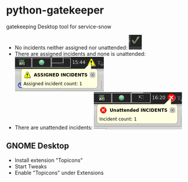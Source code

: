 # python-gatekeeper

gatekeeping Desktop tool for service-snow

* No incidents neither assigned nor unattended: ![No incidents](img/ok.png "No incidents")
* There are assigned incidents and none is unattended: ![Assigned incidents to current user](img/warning.png "Assigned incidents to current user")
* There are unattended incidents: ![Unattended incidents](img/critical.png "Unattended incidents")

## GNOME Desktop

* Install extension "Topicons"
* Start Tweaks
* Enable "Topicons" under Extensions
